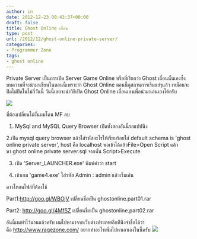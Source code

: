 ```yaml
---
author: in
date: 2012-12-23 08:43:37+00:00
draft: false
title: Ghost Online เถื่อน
type: post
url: /2012/12/ghost-online-private-server/
categories:
- Programmer Zone
tags:
- ghost online
---
```


Private Server เป็นการเปิด Server Game Online หรือที่เรียกว่า Ghost เถื่อนนั้นเองซึ่งบทความที่จะนำมาเขียนในตอนนี้เพราะว่า Ghost Online ตอนนี้ดูสถานการเริ่มแย่ๆแล้ว เหมือนจะปิดไม่ปิดในไม่กี่วันนี้ วันนี้เลยจะนำวิธีเปิด Ghost Online เถื่อนเองเพื่อนำมาเล่นเองได้ครับ

![](http://game.sanook.com/story_picture/s/06708_002.jpg)


ที่ต้องเปลี่ยนไม่งั้นผมโดน MF ลบ

1. MySql and MySQL Query Browser เปิดทั้งสองอันนี้รอแปปนึง

2.เปิด mysql query browser แล้วใส่รหัสอะไรให้เรียบร้อยใส่ default schema is 'ghost online private server', host คือ localhost พอเข้าได้แล้วFile>Open Script แล้วหา ghost online private server.sql จากนั้น Script>Execute

3. เปิด 'Server_LAUNCHER.exe' พิมพ์คำว่า start

4. เข้าเกม 'game4.exe' ใส่รหัส Admin : admin แล้วเริ่มเล่น

ดาวโหลดไฟล์ที่ต้องใช้

Part1:http://goo.gl/WBOjV เปลี่ยนชื่อเป็น ghostonline.part01.rar

Part2: http://goo.gl/4MfSZ เปลี่ยนชื่อเป็น ghostonline.part02.rar

อันนี้ผมทำไว้นานแล้วครับ ผมไปหามาจากเว็บต่างประเทศอีกทีนึงจำชื่อได้ว่าคือ http://www.ragezone.com/ อยากทำอะไรเพิ่มไปหาเอาเองในนี้ครับ
![](http://www.aquasar.net/wp-includes/js/tinymce/plugins/wordpress/img/trans.gif)



